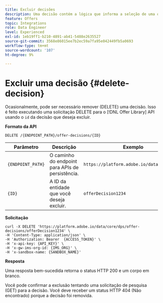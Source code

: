 ```yaml
---
title: Excluir decisões
description: Uma decisão contém a lógica que informa a seleção de uma oferta.
feature: Offers
topic: Integrations
role: Data Engineer
level: Experienced
exl-id: 1eb19ff1-b210-4891-ab41-5488e2635527
source-git-commit: 3568e86015ee7b2ec59a7fa95e042449fb5a0693
workflow-type: tm+mt
source-wordcount: '107'
ht-degree: 9%

---
```


# Excluir uma decisão {#delete-decision}

Ocasionalmente, pode ser necessário remover (DELETE) uma decisão. Isso é feito executando uma solicitação DELETE para o [!DNL Offer Library] API usando o `id` da decisão que deseja excluir.

**Formato da API**

```http
DELETE /{ENDPOINT_PATH}/offer-decisions/{ID}
```

| Parâmetro | Descrição | Exemplo |
| --------- | ----------- | ------- |
| `{ENDPOINT_PATH}` | O caminho do endpoint para APIs de persistência. | `https://platform.adobe.io/data/core/dps/` |
| `{ID}` | A ID da entidade que você deseja excluir. | `offerDecision1234` |

**Solicitação**

```shell
curl -X DELETE 'https://platform.adobe.io/data/core/dps/offer-decisions/offerDecision1234' \
-H 'Content-Type: application/json' \
-H 'Authorization: Bearer  {ACCESS_TOKEN}' \
-H 'x-api-key: {API_KEY}' \
-H 'x-gw-ims-org-id: {IMS_ORG}' \
-H 'x-sandbox-name: {SANDBOX_NAME}'
```

**Resposta**

Uma resposta bem-sucedida retorna o status HTTP 200 e um corpo em branco.

Você pode confirmar a exclusão tentando uma solicitação de pesquisa (GET) para a decisão. Você deve receber um status HTTP 404 (Não encontrado) porque a decisão foi removida.